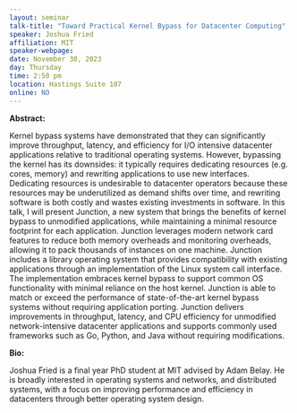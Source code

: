 ```yaml
---
layout: seminar
talk-title: "Toward Practical Kernel Bypass for Datacenter Computing"
speaker: Joshua Fried
affiliation: MIT
speaker-webpage: 
date: November 30, 2023
day: Thursday
time: 2:50 pm
location: Hastings Suite 107 
online: NO
---
```


**Abstract:**

Kernel bypass systems have demonstrated that they can significantly improve throughput, latency, and efficiency for I/O intensive datacenter applications relative to traditional operating systems. However, bypassing the kernel has its downsides: it typically requires dedicating resources (e.g. cores, memory) and rewriting applications to use new interfaces. Dedicating resources is undesirable to datacenter operators because these resources may be underutilized as demand shifts over time, and rewriting software is both costly and wastes existing investments in software.
In this talk, I will present Junction, a new system that brings the benefits of kernel bypass to unmodified applications, while maintaining a minimal resource footprint for each application. Junction leverages modern network card features to reduce both memory overheads and monitoring overheads, allowing it to pack thousands of instances on one machine. Junction includes a library operating system that provides compatibility with existing applications through an implementation of the Linux system call interface. The implementation embraces kernel bypass to support common OS functionality with minimal reliance on the host kernel. Junction is able to match or exceed the performance of state-of-the-art kernel bypass systems without requiring application porting. Junction delivers improvements in throughput, latency, and CPU efficiency for unmodified network-intensive datacenter applications and supports commonly used frameworks such as Go, Python, and Java without requiring modifications.

**Bio:**

Joshua Fried is a final year PhD student at MIT advised by Adam Belay. He is broadly interested in operating systems and networks, and distributed systems, with a focus on improving performance and efficiency in datacenters through better operating system design.


